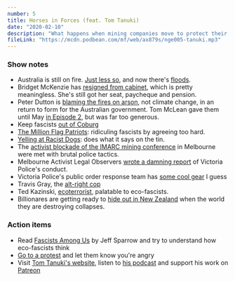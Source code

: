 ```yaml
---
number: 5
title: Horses in Forces (feat. Tom Tanuki)
date: "2020-02-10"
description: "What happens when mining companies move to protect their interests from protesters? We talk with activist and comedian Tom Tanuki about the growing threat of eco-fascism."
fileLink: "https://mcdn.podbean.com/mf/web/ax879s/nge005-tanuki.mp3"
---
```


### Show notes

- Australia is still on fire. [Just less so](https://www.theguardian.com/world/2020/feb/07/massive-relief-torrential-rain-douses-bushfires-across-parts-of-australia), and now there's [floods](https://www.abc.net.au/news/2020-02-09/life-threatening-nsw-flood-warnings-power-out-for-thousands/11947268).
- Bridget McKenzie has [resigned from cabinet](https://www.theguardian.com/australia-news/2020/feb/02/bridget-mckenzie-resigns-following-sports-rort-affair), which is pretty meaningless. She's still got her seat, paycheque and pension.
- Peter Dutton is [blaming the fires on arson](https://twitter.com/joshgnosis/status/1224927542416592897), not climate change, in an return to form for the Australian government. Tom McLean gave them until May [in Episode 2](/002-clean-coal-and-other-fairytales/), but was far too generous.
- Keep fascists [out of Coburg](https://slackbastard.anarchobase.com/?p=39934)
- [The Million Flag Patriots](https://newmatilda.com/2018/10/31/punching-patriots-tackle-gavin-mcinnes-proud-boys-promise-violence-australia/): ridiculing fascists by agreeing too hard.
- [Yelling at Racist Dogs](https://thebrag.com/from-the-frontlines-to-the-fringe-the-rise-of-yelling-at-racist-dogs/): does what it says on the tin.
- The [activist blockade of the IMARC mining conference](https://www.abc.net.au/news/2019-10-29/protesters-clash-with-police-outside-melbourne-mining-conference/11648540) in Melbourne were met with brutal police tactics.
- Melbourne Activist Legal Observers [wrote a damning report](https://melbourneactivistlegalsupport.org/2019/12/06/report-the-policing-of-the-imarc-protests/) of Victoria Police's conduct.  
- Victoria Police's public order response team has [some cool gear](https://www.theage.com.au/national/victoria/public-order-response-team-20170325-gv6cc1.html) I guess
- Travis Gray, the [alt-right cop](https://twitter.com/tom_tanuki/status/1190185931166236672)
- Ted Kazinski, [ecoterrorist](https://en.wikipedia.org/wiki/Ted_Kaczynski#Industrial_Society_and_Its_Future), palatable to eco-fascists.
- Billionares are getting ready to [hide out in New Zealand](https://www.theguardian.com/news/2018/feb/15/why-silicon-valley-billionaires-are-prepping-for-the-apocalypse-in-new-zealand) when the world they are destroying collapses.

### Action items

- Read [Fascists Among Us](https://scribepublications.com.au/books-authors/books/person-x-and-the-fascists-among-us) by Jeff Sparrow and try to understand how eco-fascists think
- [Go to a protest](http://www.climatechangeprotests.net.au/) and let them know you're angry
- Visit [Tom Tanuki's website](https://tomtanuki.net/), listen to [his podcast](https://poorcanfeedthebirds.podbean.com/) and support his work on [Patreon](https://www.patreon.com/tomtanuki)
